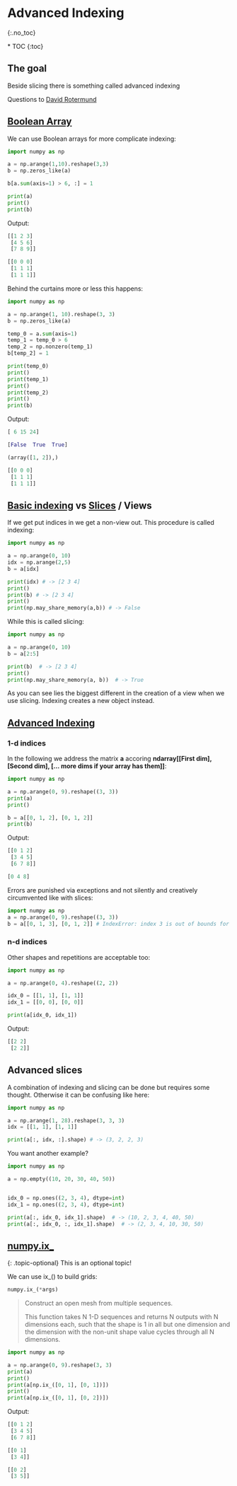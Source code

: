 # Advanced Indexing
{:.no_toc}

<nav markdown="1" class="toc-class">
* TOC
{:toc}
</nav>

## The goal

Beside slicing there is something called advanced indexing 

Questions to [David Rotermund](mailto:davrot@uni-bremen.de)

## [Boolean Array​](https://numpy.org/doc/stable/user/basics.indexing.html#boolean-array-indexing)

We can use Boolean arrays for more complicate indexing: 

```python
import numpy as np

a = np.arange(1,10).reshape(3,3)
b = np.zeros_like(a)

b[a.sum(axis=1) > 6, :] = 1

print(a)
print()
print(b)
```

Output:

```python
[[1 2 3]
 [4 5 6]
 [7 8 9]]

[[0 0 0]
 [1 1 1]
 [1 1 1]]
```

Behind the curtains more or less this happens:​

```python
import numpy as np

a = np.arange(1, 10).reshape(3, 3)
b = np.zeros_like(a)

temp_0 = a.sum(axis=1)
temp_1 = temp_0 > 6
temp_2 = np.nonzero(temp_1)
b[temp_2] = 1

print(temp_0)
print()
print(temp_1)
print()
print(temp_2)
print()
print(b)
```

Output:

```python
[ 6 15 24]

[False  True  True]

(array([1, 2]),)

[[0 0 0]
 [1 1 1]
 [1 1 1]]
```

## [Basic indexing](https://numpy.org/doc/stable/user/basics.indexing.html#basics-indexing) vs [Slices](https://numpy.org/doc/stable/user/basics.indexing.html#slicing-and-striding) / Views

If we get put indices in we get a non-view out. This procedure is called indexing: 

```python
import numpy as np

a = np.arange(0, 10)
idx = np.arange(2,5)
b = a[idx]

print(idx) # -> [2 3 4]
print()
print(b) # -> [2 3 4]
print()
print(np.may_share_memory(a,b)) # -> False
```

While this is called slicing:

```python
import numpy as np

a = np.arange(0, 10)
b = a[2:5]

print(b)  # -> [2 3 4]
print()
print(np.may_share_memory(a, b))  # -> True
```

As you can see lies the biggest different in the creation of a view when we use slicing. Indexing creates a new object instead. 

## [Advanced Indexing](https://numpy.org/doc/stable/user/basics.indexing.html#advanced-indexing)

### 1-d indices

In the following we address the matrix **a** accoring **ndarray[[First dim],​ [Second dim]​, [... more dims if your array has them]]​**:

```python
import numpy as np

a = np.arange(0, 9).reshape((3, 3))
print(a)
print()

b = a[[0, 1, 2], [0, 1, 2]]
print(b)
```

Output:

```python
[[0 1 2]
 [3 4 5]
 [6 7 8]]

[0 4 8]
```
Errors are punished via exceptions​ and not silently and creatively circumvented like with slices​:

```python
import numpy as np
a = np.arange(0, 9).reshape((3, 3))
b = a[[0, 1, 3], [0, 1, 2]] # IndexError: index 3 is out of bounds for axis 0 with size 3
```

### n-d indices

Other shapes and repetitions are acceptable too:

```python
import numpy as np

a = np.arange(0, 4).reshape((2, 2))

idx_0 = [[1, 1], [1, 1]]
idx_1 = [[0, 0], [0, 0]]

print(a[idx_0, idx_1])
```

Output:

```python
[[2 2]
 [2 2]]
```

## Advanced slices​

A combination of indexing and slicing can be done but requires some thought. Otherwise it can be confusing like here: 

```python
import numpy as np

a = np.arange(1, 28).reshape(3, 3, 3)
idx = [[1, 1], [1, 1]]

print(a[:, idx, :].shape) # -> (3, 2, 2, 3)
```

You want another example?

```python
import numpy as np

a = np.empty((10, 20, 30, 40, 50))


idx_0 = np.ones((2, 3, 4), dtype=int)
idx_1 = np.ones((2, 3, 4), dtype=int)

print(a[:, idx_0, idx_1].shape)  # -> (10, 2, 3, 4, 40, 50)
print(a[:, idx_0, :, idx_1].shape)  # -> (2, 3, 4, 10, 30, 50)
```

## [numpy.ix_](https://numpy.org/doc/stable/reference/generated/numpy.ix_.html)

{: .topic-optional}
This is an optional topic!

We can use ix_() to build grids:​

```python
numpy.ix_(*args)
```

> Construct an open mesh from multiple sequences.
> 
> This function takes N 1-D sequences and returns N outputs with N dimensions each, such that the shape is 1 in all but one dimension and the dimension with the non-unit shape value cycles through all N dimensions.

```python
import numpy as np

a = np.arange(0, 9).reshape(3, 3)
print(a)
print()
print(a[np.ix_([0, 1], [0, 1])])
print()
print(a[np.ix_([0, 1], [0, 2])])
```

Output:
```python
[[0 1 2]
 [3 4 5]
 [6 7 8]]

[[0 1]
 [3 4]]

[[0 2]
 [3 5]]
```

